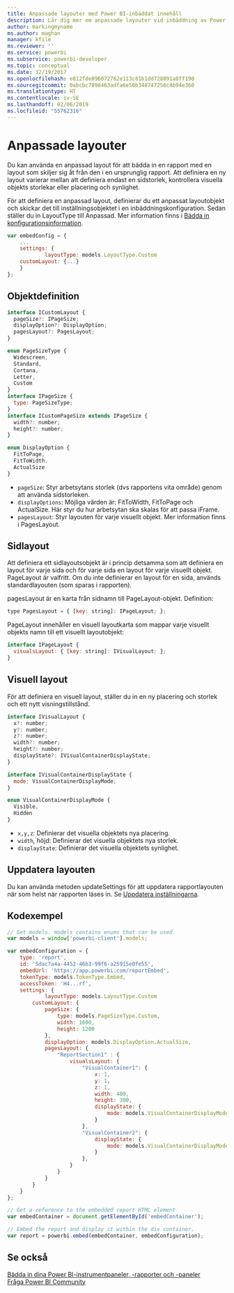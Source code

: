 ```yaml
---
title: Anpassade layouter med Power BI-inbäddat innehåll
description: Lär dig mer om anpassade layouter vid inbäddning av Power BI-innehåll i programmet.
author: markingmyname
ms.author: maghan
manager: kfile
ms.reviewer: ''
ms.service: powerbi
ms.subservice: powerbi-developer
ms.topic: conceptual
ms.date: 12/19/2017
ms.openlocfilehash: e812fde896072762e113c81b1dd728091a8ff190
ms.sourcegitcommit: 0abcbc7898463adfa6e50b348747256c4b94e360
ms.translationtype: HT
ms.contentlocale: sv-SE
ms.lasthandoff: 02/06/2019
ms.locfileid: "55762316"
---
```

# <a name="custom-layouts"></a>Anpassade layouter

Du kan använda en anpassad layout för att bädda in en rapport med en layout som skiljer sig åt från den i en ursprunglig rapport. Att definiera en ny layout varierar mellan att definiera endast en sidstorlek, kontrollera visuella objekts storlekar eller placering och synlighet.

För att definiera en anpassad layout, definierar du ett anpassat layoutobjekt och skickar det till inställningsobjektet i en inbäddningskonfiguration. Sedan ställer du in LayoutType till Anpassad. Mer information finns i [Bädda in konfigurationsinformation](https://github.com/Microsoft/PowerBI-JavaScript/wiki/Embed-Configuration-Details).

```javascript
var embedConfig = {
    ...
    settings: {
            layoutType: models.LayoutType.Custom
    customLayout: {...}
    }
};
```

## <a name="object-definition"></a>Objektdefinition

```javascript
interface ICustomLayout {
  pageSize?: IPageSize;
  displayOption?: DisplayOption;
  pagesLayout?: PagesLayout;
}

enum PageSizeType {
  Widescreen,
  Standard,
  Cortana,
  Letter,
  Custom
}
interface IPageSize {
  type: PageSizeType;
}
interface ICustomPageSize extends IPageSize {
  width?: number;
  height?: number;
}

enum DisplayOption {
  FitToPage,
  FitToWidth,
  ActualSize
}
```

- `pageSize`: Styr arbetsytans storlek (dvs rapportens vita område) genom att använda sidstorleken.
- `displayOptions`: Möjliga värden är: FitToWidth, FitToPage och ActualSize. Här styr du hur arbetsytan ska skalas för att passa iFrame.
- `pagesLayout`: Styr layouten för varje visuellt objekt. Mer information finns i PagesLayout.

## <a name="pages-layout"></a>Sidlayout

Att definiera ett sidlayoutsobjekt är i princip detsamma som att definiera en layout för varje sida och för varje sida en layout för varje visuellt objekt.
PageLayout är valfritt. Om du inte definierar en layout för en sida, används standardlayouten (som sparas i rapporten).

pagesLayout är en karta från sidnamn till PageLayout-objekt. Definition:

```javascript
type PagesLayout = { [key: string]: IPageLayout; };
```

PageLayout innehåller en visuell layoutkarta som mappar varje visuellt objekts namn till ett visuellt layoutobjekt:

```javascript
interface IPageLayout {
  visualsLayout: { [key: string]: IVisualLayout; };
}
```

## <a name="visual-layout"></a>Visuell layout

För att definiera en visuell layout, ställer du in en ny placering och storlek och ett nytt visningstillstånd.

```javascript
interface IVisualLayout {
  x?: number;
  y?: number;
  z?: number;
  width?: number;
  height?: number;
  displayState?: IVisualContainerDisplayState;
}

interface IVisualContainerDisplayState {
  mode: VisualContainerDisplayMode;
}

enum VisualContainerDisplayMode {
  Visible,
  Hidden
}
```

- `x,y,z`: Definierar det visuella objektets nya placering.
- `width`, höjd: Definierar det visuella objektets nya storlek.
- `displayState`: Definierar det visuella objektets synlighet.

## <a name="update-layout"></a>Uppdatera layouten

Du kan använda metoden updateSettings för att uppdatera rapportlayouten när som helst när rapporten läses in. Se [Uppdatera inställningarna](https://github.com/Microsoft/PowerBI-JavaScript/wiki/Update-Settings).

## <a name="code-example"></a>Kodexempel

```javascript
// Get models. models contains enums that can be used.
var models = window['powerbi-client'].models;

var embedConfiguration = {
    type: 'report',
    id: '5dac7a4a-4452-46b3-99f6-a25915e0fe55',
    embedUrl: 'https://app.powerbi.com/reportEmbed',
    tokenType: models.TokenType.Embed,
    accessToken: 'H4...rf',
    settings: {
            layoutType: models.LayoutType.Custom
        customLayout: {
            pageSize: {
                type: models.PageSizeType.Custom,
                width: 1600,
                height: 1200
            },
            displayOption: models.DisplayOption.ActualSize,
            pagesLayout: {
                "ReportSection1" : {
                    visualsLayout: {
                        "VisualContainer1": {
                            x: 1,
                            y: 1,
                            z: 1,
                            width: 400,
                            height: 300,
                            displayState: {
                                mode: models.VisualContainerDisplayMode.Visible
                            }
                        },
                        "VisualContainer2": {
                            displayState: {
                                mode: models.VisualContainerDisplayMode.Hidden
                            }
                        },
                    }
                }
            }
        }
    }
};

// Get a reference to the embedded report HTML element
var embedContainer = document.getElementById('embedContainer');

// Embed the report and display it within the div container.
var report = powerbi.embed(embedContainer, embedConfiguration);
```

## <a name="see-also"></a>Se också

[Bädda in dina Power BI-instrumentpaneler, -rapporter och -paneler](embedding-content.md)   
[Fråga Power BI Community](https://community.powerbi.com/)